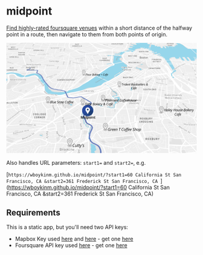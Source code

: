 # midpoint
[Find highly-rated foursquare venues](https://wboykinm.github.io/midpoint/) within a short distance of the halfway point in a route, then navigate to them from both points of origin.

![screen](screen.png)

Also handles URL parameters: `start1=` and `start2=`, e.g.

[`https://wboykinm.github.io/midpoint/?start1=60 California St San Francisco, CA &start2=361 Frederick St San Francisco, CA `](https://wboykinm.github.io/midpoint/?start1=60 California St San Francisco, CA &start2=361 Frederick St San Francisco, CA)

## Requirements
This is a static app, but you'll need two API keys:

- Mapbox Key used [here](https://github.com/wboykinm/midpoint/blob/master/midpoint.js#L1) and [here](https://github.com/wboykinm/midpoint/blob/master/nav/index.html#L46) - get one [here](https://www.mapbox.com/studio/signup/)
- Foursquare API key used [here](https://github.com/wboykinm/midpoint/blob/master/midpoint.js#L118-L119) - get one [here](https://foursquare.com/developers/register)
